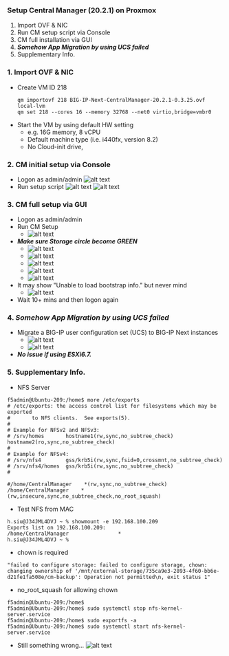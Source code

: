 ### Setup Central Manager (20.2.1) on Proxmox
1. Import OVF & NIC
2. Run CM setup script via Console
3. CM full installation via GUI
4. ***Somehow App Migration by using UCS failed***
5. Supplementary Info.

### 1. Import OVF & NIC
+ Create VM ID 218
  ```
  qm importovf 218 BIG-IP-Next-CentralManager-20.2.1-0.3.25.ovf local-lvm
  qm set 218 --cores 16 --memory 32768 --net0 virtio,bridge=vmbr0
  ```
+ Start the VM by using default HW setting
  + e.g. 16G memory, 8 vCPU
  + Default machine type (i.e. i440fx, version 8.2)
  + No Cloud-init drive, 

### 2. CM initial setup via Console
+ Logon as admin/admin
  ![alt text](image-29.png)
+ Run setup script
  ![alt text](image-30.png)
  ![alt text](image-31.png)

### 3. CM full setup via GUI
+ Logon as admin/admin
+ Run CM Setup
  + ![alt text](image-32.png)
+ ***Make sure Storage circle become GREEN*** 
  + ![alt text](image-34.png)
  + ![alt text](image-33.png)
  + ![alt text](image-35.png)
  + ![alt text](image-36.png)
  + ![alt text](image-37.png)
+ It may show "Unable to load bootstrap info." but never mind
  + ![alt text](image-38.png)
+ Wait 10+ mins and then logon again 

### 4. ***Somehow App Migration by using UCS failed***
+ Migrate a BIG-IP user configuration set (UCS) to BIG-IP Next instances
  + ![alt text](image-39.png)
  + ![alt text](image-40.png)
+ ***No issue if using ESXi6.7.***

### 5. Supplementary Info.
+ NFS Server
```
f5admin@Ubuntu-209:/home$ more /etc/exports
# /etc/exports: the access control list for filesystems which may be exported
#		to NFS clients.  See exports(5).
#
# Example for NFSv2 and NFSv3:
# /srv/homes       hostname1(rw,sync,no_subtree_check) hostname2(ro,sync,no_subtree_check)
#
# Example for NFSv4:
# /srv/nfs4        gss/krb5i(rw,sync,fsid=0,crossmnt,no_subtree_check)
# /srv/nfs4/homes  gss/krb5i(rw,sync,no_subtree_check)
#

#/home/CentralManager    *(rw,sync,no_subtree_check)
/home/CentralManager	*(rw,insecure,sync,no_subtree_check,no_root_squash)
```

+ Test NFS from MAC
```
h.siu@J34JML4DVJ ~ % showmount -e 192.168.100.209
Exports list on 192.168.100.209:
/home/CentralManager                *
h.siu@J34JML4DVJ ~ %
```

+ chown is required
```
"failed to configure storage: failed to configure storage, chown: changing ownership of '/mnt/external-storage/735ca9e3-2893-4f60-bb6e-d21fe1fa508e/cm-backup': Operation not permitted\n, exit status 1"
```

+ no_root_squash for allowing chown
```
f5admin@Ubuntu-209:/home$
f5admin@Ubuntu-209:/home$ sudo systemctl stop nfs-kernel-server.service
f5admin@Ubuntu-209:/home$ sudo exportfs -a
f5admin@Ubuntu-209:/home$ sudo systemctl start nfs-kernel-server.service
```

+ Still something wrong...
![alt text](image-41.png)